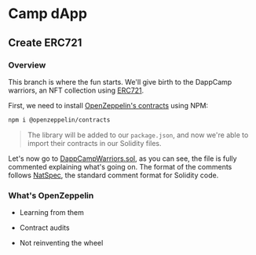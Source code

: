 # Camp dApp

## Create ERC721

### Overview

This branch is where the fun starts. We'll give birth to the DappCamp warriors, an NFT collection using [ERC721](https://eips.ethereum.org/EIPS/eip-721).

First, we need to install [OpenZeppelin's contracts](https://www.npmjs.com/package/@openzeppelin/contracts) using NPM:

```bash
npm i @openzeppelin/contracts
```

> The library will be added to our `package.json`, and now we're able to import their contracts in our Solidity files.

Let's now go to [DappCampWarriors.sol](contracts/DappCampWarriors.sol), as you can see, the file is fully commented explaining what's going on.
The format of the comments follows [NatSpec](https://docs.soliditylang.org/en/v0.8.13/natspec-format.html), the standard comment format for Solidity code.

### What's OpenZeppelin

* Learning from them

* Contract audits

* Not reinventing the wheel
